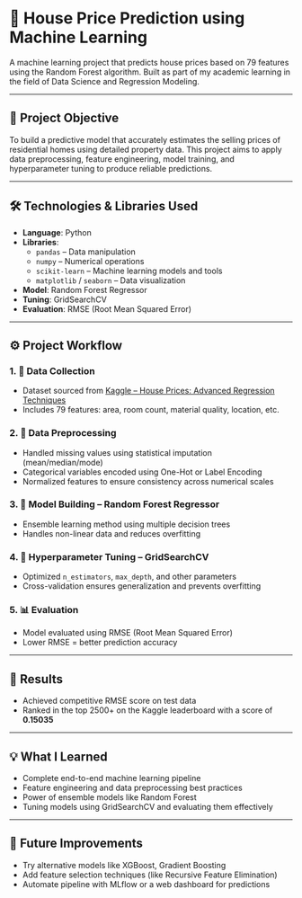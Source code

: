 # 🏡 House Price Prediction using Machine Learning

A machine learning project that predicts house prices based on 79 features using the Random Forest algorithm. Built as part of my academic learning in the field of Data Science and Regression Modeling.

---

## 📌 Project Objective

To build a predictive model that accurately estimates the selling prices of residential homes using detailed property data. This project aims to apply data preprocessing, feature engineering, model training, and hyperparameter tuning to produce reliable predictions.

---

## 🛠️ Technologies & Libraries Used

- **Language**: Python  
- **Libraries**:  
  - `pandas` – Data manipulation  
  - `numpy` – Numerical operations  
  - `scikit-learn` – Machine learning models and tools  
  - `matplotlib` / `seaborn` – Data visualization  
- **Model**: Random Forest Regressor  
- **Tuning**: GridSearchCV  
- **Evaluation**: RMSE (Root Mean Squared Error)

---

## ⚙️ Project Workflow

### 1. 📂 Data Collection
- Dataset sourced from [Kaggle – House Prices: Advanced Regression Techniques](https://www.kaggle.com/competitions/house-prices-advanced-regression-techniques)
- Includes 79 features: area, room count, material quality, location, etc.

### 2. 🧹 Data Preprocessing
- Handled missing values using statistical imputation (mean/median/mode)
- Categorical variables encoded using One-Hot or Label Encoding
- Normalized features to ensure consistency across numerical scales

### 3. 🌲 Model Building – Random Forest Regressor
- Ensemble learning method using multiple decision trees
- Handles non-linear data and reduces overfitting

### 4. 🔧 Hyperparameter Tuning – GridSearchCV
- Optimized `n_estimators`, `max_depth`, and other parameters
- Cross-validation ensures generalization and prevents overfitting

### 5. 📊 Evaluation
- Model evaluated using RMSE (Root Mean Squared Error)
- Lower RMSE = better prediction accuracy

---

## 🎯 Results

- Achieved competitive RMSE score on test data
- Ranked in the top 2500+ on the Kaggle leaderboard with a score of **0.15035**

---

## 💡 What I Learned

- Complete end-to-end machine learning pipeline
- Feature engineering and data preprocessing best practices
- Power of ensemble models like Random Forest
- Tuning models using GridSearchCV and evaluating them effectively

---

## 🚀 Future Improvements

- Try alternative models like XGBoost, Gradient Boosting
- Add feature selection techniques (like Recursive Feature Elimination)
- Automate pipeline with MLflow or a web dashboard for predictions

